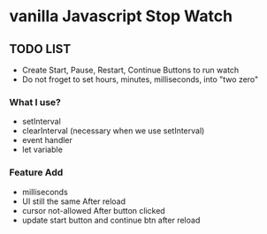 # vanilla Javascript Stop Watch

## TODO LIST
- Create Start, Pause, Restart, Continue Buttons to run watch
- Do not froget to set hours, minutes, milliseconds, into "two zero"

### What I use?
- setInterval
- clearInterval (necessary when we use setInterval)
- event handler
- let variable

### Feature Add
- milliseconds
- UI still the same After reload
- cursor not-allowed After button clicked
- update start button and continue btn after reload